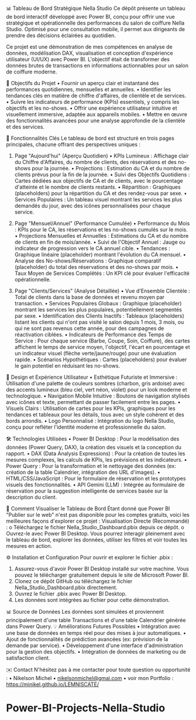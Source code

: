 📊 Tableau de Bord Stratégique Nella Studio
Ce dépôt présente un tableau de bord interactif développé avec Power BI, conçu pour offrir une vue stratégique et opérationnelle des performances du salon de coiffure Nella Studio. Optimisé pour une consultation mobile, il permet aux dirigeants de prendre des décisions éclairées au quotidien.

Ce projet est une démonstration de mes compétences en analyse de données, modélisation DAX, visualisation et conception d'expérience utilisateur (UI/UX) avec Power BI. L'objectif était de transformer des données brutes de transactions en informations actionnables pour un salon de coiffure moderne.

🎯 Objectifs du Projet
•	Fournir un aperçu clair et instantané des performances quotidiennes, mensuelles et annuelles.
•	Identifier les tendances clés en matière de chiffre d'affaires, de clientèle et de services.
•	Suivre les indicateurs de performance (KPIs) essentiels, y compris les objectifs et les no-shows.
•	Offrir une expérience utilisateur intuitive et visuellement immersive, adaptée aux appareils mobiles.
•	Mettre en œuvre des fonctionnalités avancées pour une analyse approfondie de la clientèle et des services.

🚀 Fonctionnalités Clés
Le tableau de bord est structuré en trois pages principales, chacune offrant des perspectives uniques :

1. Page "Aujourd'hui" (Aperçu Quotidien)
•	KPIs Lumineux : Affichage clair du Chiffre d'Affaires, du nombre de clients, des réservations et des no-shows pour la journée.
•	Projections : Estimation du CA et du nombre de clients prévus pour la fin de la journée.
•	Suivi des Objectifs Quotidiens : Cartes dédiées aux objectifs de CA et de clients, avec le pourcentage d'atteinte et le nombre de clients restants.
•	Répartition : Graphiques (placeholders) pour la répartition du CA et des rendez-vous par sexe.
•	Services Populaires : Un tableau visuel montrant les services les plus demandés du jour, avec des icônes personnalisées pour chaque service.

3. Page "Mensuel/Annuel" (Performance Cumulée)
•	Performance du Mois : KPIs pour le CA, les réservations et les no-shows cumulés sur le mois.
•	Projections Mensuelles et Annuelles : Estimations du CA et du nombre de clients en fin de mois/année.
•	Suivi de l'Objectif Annuel : Jauge ou indicateur de progression vers le CA annuel cible.
•	Tendances : Graphique linéaire (placeholder) montrant l'évolution du CA mensuel.
•	Analyse des No-shows/Réservations : Graphique comparatif (placeholder) du total des réservations et des no-shows par mois.
•	Taux Moyen de Services Complétés : Un KPI clé pour évaluer l'efficacité opérationnelle.

5. Page "Clients/Services" (Analyse Détaillée)
•	Vue d'Ensemble Clientèle : Total de clients dans la base de données et revenu moyen par transaction.
•	Services Populaires Globaux : Graphique (placeholder) montrant les services les plus populaires, potentiellement segmentés par sexe.
•	Identification des Clients Inactifs : Tableaux (placeholders) listant les clients qui n'ont pas visité le salon depuis 1 mois, 3 mois, ou qui ne sont pas revenus cette année, pour des campagnes de réactivation ciblées.
•	Indicateurs de Performance des Temps de Service : Pour chaque service (Barbe, Coupe, Soin, Coiffure), des cartes affichent le temps de service moyen, l'objectif, l'écart en pourcentage et un indicateur visuel (flèche verte/jaune/rouge) pour une évaluation rapide.
•	Scénarios Hypothétiques : Cartes (placeholders) pour évaluer le gain potentiel en réduisant les no-shows.

🎨 Design et Expérience Utilisateur
•	Esthétique Futuriste et Immersive : Utilisation d'une palette de couleurs sombres (charbon, gris ardoise) avec des accents lumineux (bleu ciel, vert néon, violet) pour un look moderne et technologique.
•	Navigation Mobile Intuitive : Boutons de navigation stylisés avec icônes et texte, permettant de passer facilement entre les pages.
•	Visuels Clairs : Utilisation de cartes pour les KPIs, graphiques pour les tendances et tableaux pour les détails, tous avec un style cohérent et des bords arrondis.
•	Logo Personnalisé : Intégration du logo Nella Studio, conçu pour refléter l'identité moderne et professionnelle du salon.

🛠 Technologies Utilisées
•	Power BI Desktop : Pour la modélisation des données (Power Query, DAX), la création des visuels et la conception du rapport.
•	DAX (Data Analysis Expressions) : Pour la création de toutes les mesures complexes, les calculs de KPIs, les prévisions et les indicateurs.
•	Power Query : Pour la transformation et le nettoyage des données (ex: création de la table Calendrier, intégration des URL d'images).
•	HTML/CSS/JavaScript : Pour le formulaire de réservation et les prototypes visuels des fonctionnalités.
•	API Gemini (LLM) : Intégrée au formulaire de réservation pour la suggestion intelligente de services basée sur la description du client.

🚀 Comment Visualiser le Tableau de Bord
Étant donné que Power BI "Publier sur le web" n'est pas disponible pour les comptes gratuits, voici les meilleures façons d'explorer ce projet :
Visualisation Directe (Recommandé) :
o	Téléchargez le fichier Nella_Studio_Dashboard.pbix depuis ce dépôt.
o	Ouvrez-le avec Power BI Desktop. Vous pourrez interagir pleinement avec le tableau de bord, explorer les données, utiliser les filtres et voir toutes les mesures en action.

⚙️ Installation et Configuration
Pour ouvrir et explorer le fichier .pbix :
1.	Assurez-vous d'avoir Power BI Desktop installé sur votre machine. Vous pouvez le télécharger gratuitement depuis le site de Microsoft Power BI.
2.	Clonez ce dépôt GitHub ou téléchargez le fichier Nella_Studio_Dashboard.pbix directement.
3.	Ouvrez le fichier .pbix avec Power BI Desktop.
4.	Les données sont intégrées au fichier pour cette démonstration.
   
📊 Source de Données
Les données sont simulées et proviennent principalement d'une table Transactions et d'une table Calendrier générée dans Power Query.
💡 Améliorations Futures Possibles
•	Intégration avec une base de données en temps réel pour des mises à jour automatiques.
•	Ajout de fonctionnalités de prédiction avancées (ex: prévision de la demande par service).
•	Développement d'une interface d'administration pour la gestion des objectifs.
•	Intégration de données de marketing ou de satisfaction client.

✉️ Contact
N'hésitez pas à me contacter pour toute question ou opportunité :
•	Nikelson Michel 
•	nikelsonmichel@gmai.com
•	voir mon Portfolio : https://minikel.github.io/LEMNISCATE/


# Power-BI-Projects-Nella-Studio
